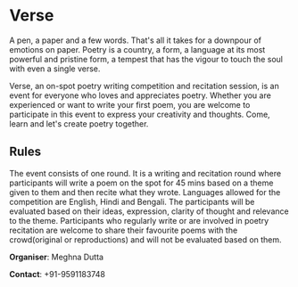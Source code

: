 # Verse

A pen, a paper and a few words. That's all it takes for a downpour of emotions on paper.
Poetry is a country, a form, a language at its most powerful and pristine form, a tempest that has the vigour to touch the soul with even a single verse.

Verse, an on-spot poetry writing competition and recitation session, is an event for everyone who loves and appreciates poetry. Whether you are experienced or want to write your first poem, you are welcome to participate in this event to express your creativity and thoughts.
Come, learn and let's create poetry together.

## Rules

The event consists of one round.
It is a writing and recitation round where participants will write a poem on the spot for 45 mins based on a theme given to them and then recite what they wrote.
Languages allowed for the competition are English, Hindi and Bengali.
The participants will be evaluated based on their ideas, expression, clarity of thought and relevance to the theme.
Participants who regularly write or are involved in poetry recitation are welcome to share their favourite poems with the crowd(original or reproductions) and will not be evaluated based on them.

**Organiser**: Meghna Dutta

**Contact**: +91-9591183748

